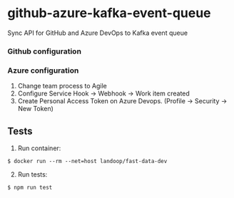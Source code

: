 # github-azure-kafka-event-queue

Sync API for GitHub and Azure DevOps to Kafka event queue


### Github configuration


### Azure configuration

1. Change team process to Agile
2. Configure Service Hook -> Webhook -> Work item created
3. Create Personal Access Token on Azure Devops. (Profile -> Security -> New Token)


## Tests

1. Run container:
```
$ docker run --rm --net=host landoop/fast-data-dev
```

2. Run tests:

```
$ npm run test
```